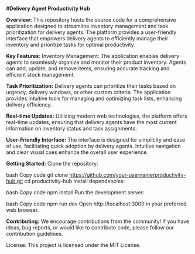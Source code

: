 **#Delivery Agent Productivity Hub**

**Overview:**
This repository hosts the source code for a comprehensive application designed to streamline inventory management and task prioritization for delivery agents. The platform provides a user-friendly interface that empowers delivery agents to efficiently manage their inventory and prioritize tasks for optimal productivity.

**Key Features:**
Inventory Management: The application enables delivery agents to seamlessly organize and monitor their product inventory. Agents can add, update, and remove items, ensuring accurate tracking and efficient stock management.

**Task Prioritization:** Delivery agents can prioritize their tasks based on urgency, delivery windows, or other custom criteria. The application provides intuitive tools for managing and optimizing task lists, enhancing delivery efficiency.

**Real-time Updates:** Utilizing modern web technologies, the platform offers real-time updates, ensuring that delivery agents have the most current information on inventory status and task assignments.

**User-Friendly Interface:** The interface is designed for simplicity and ease of use, facilitating quick adoption by delivery agents. Intuitive navigation and clear visual cues enhance the overall user experience.

**Getting Started:**
Clone the repository:

bash
Copy code
git clone https://github.com/your-username/productivity-hub.git
cd productivity-hub
Install dependencies:

bash
Copy code
npm install
Run the development server:

bash
Copy code
npm run dev
Open http://localhost:3000 in your preferred web browser.

**Contributing:**
We encourage contributions from the community! If you have ideas, bug reports, or would like to contribute code, please follow our contribution guidelines.

License:
This project is licensed under the MIT License.

